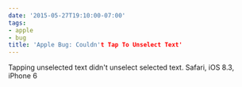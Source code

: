 ```yaml
---
date: '2015-05-27T19:10:00-07:00'
tags:
- apple
- bug
title: 'Apple Bug: Couldn't Tap To Unselect Text'
---
```


Tapping unselected text didn't unselect selected text. Safari, iOS 8.3, iPhone 6
